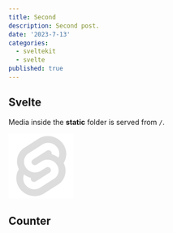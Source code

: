 ```yaml
---
title: Second
description: Second post.
date: '2023-7-13'
categories:
  - sveltekit
  - svelte
published: true
---
```


<script>
  import Counter from './counter.svelte'
</script>

## Svelte

Media inside the **static** folder is served from `/`.

![Svelte](favicon.png)

## Counter

<Counter />
